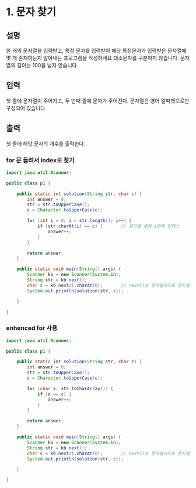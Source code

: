 # 1. 문자 찾기

## 설명

한 개의 문자열을 입력받고, 특정 문자를 입력받아 해당 특정문자가 입력받은 문자열에 몇 개 존재하는지 알아내는 프로그램을 작성하세요
대소문자를 구분하지 않습니다. 문자열의 길이는 100을 넘지 않습니다.

## 입력

첫 줄에 문자열이 주어지고, 두 번째 줄에 문자가 주어진다.
문자열은 영어 알파벳으로만 구성되어 있습니다.

## 출력

첫 줄에 해당 문자의 개수를 출력한다.

### for 문 돌려서 index로 찾기

```java
import java.util.Scanner;

public class p1 {

    public static int solution(String str, char c) {
        int answer = 0;
        str = str.toUpperCase();
        c = Character.toUpperCase(c);

        for (int i = 0; i < str.length(); i++) {
            if (str.charAt(i) == c) {       // 문자열 중에 i번째 인덱스
                answer++;
            }
        }

        return answer;
    }

    public static void main(String[] args) {
        Scanner kb = new Scanner(System.in);
        String str = kb.next();
        char c = kb.next().charAt(0);       // next()는 문자열이므로 문자열 중에 0번째 인덱스
        System.out.println(solution(str, c));

    }

}
```

### enhenced for 사용

```java
import java.util.Scanner;

public class p1 {

    public static int solution(String str, char c) {
        int answer = 0;
        str = str.toUpperCase();
        c = Character.toUpperCase(c);

        for (char x: str.toCharArray()) {
            if (x == c) {
                answer++;
            }
        }

        return answer;
    }

    public static void main(String[] args) {
        Scanner kb = new Scanner(System.in);
        String str = kb.next();
        char c = kb.next().charAt(0);       // next()는 문자열이므로 문자열 중에 0번째 인덱스
        System.out.println(solution(str, c));

    }

}
```